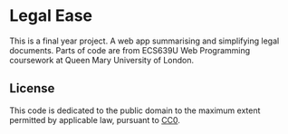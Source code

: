 # Legal Ease

This is a final year project. A web app summarising and simplifying legal documents. Parts of code are from ECS639U Web Programming coursework at Queen Mary University of London.

## License

This code is dedicated to the public domain to the maximum extent permitted by applicable law, pursuant to [CC0](http://creativecommons.org/publicdomain/zero/1.0/).
